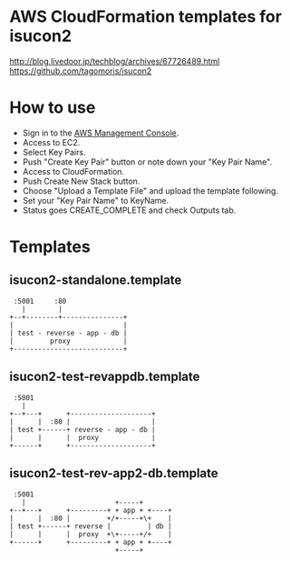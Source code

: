 # AWS CloudFormation templates for isucon2

http://blog.livedoor.jp/techblog/archives/67726489.html
https://github.com/tagomoris/isucon2

# How to use

- Sign in to the [AWS Management Console](https://console.aws.amazon.com/console/home).
- Access to EC2.
- Select Key Pairs.
- Push "Create Key Pair" button or note down your "Key Pair Name".
- Access to CloudFormation.
- Push Create New Stack button.
- Choose "Upload a Template File" and upload the template following.
- Set your "Key Pair Name" to KeyName.
- Status goes CREATE\_COMPLETE and check Outputs tab.

# Templates 

## isucon2-standalone.template

```
 :5001     :80
   |        |
+--+--------+---------------+
|                           |
| test - reverse - app - db |
|         proxy             |
+---------------------------+
```

## isucon2-test-revappdb.template

```
 :5001
   |
+--+---+      +--------------------+
|      |  :80 |                    |
| test +------+ reverse - app - db |
|      |      |  proxy             |
+------+      +--------------------+
```

## isucon2-test-rev-app2-db.template

```
 :5001
   |                      +-----+
+--+---+      +---------+ + app + +----+
|      |  :80 |         +/+-----+\+    |
| test +------+ reverse |         | db |
|      |      |  proxy  +\+-----+/+    |
+------+      +---------+ + app + +----+
                          +-----+
```

